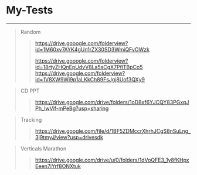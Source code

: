 # My-Tests

---
> Random  
>> https://drive.gooogle.com/folderview?id=1M60xv7AYK4gUn1rZX30SD3WmiQFvOWzk  
>>   
>> https://drive.gooogle.com/folderview?id=18rtyZHQnEpUdvV8La5sCgX7PflTBpCo5
>> https://drive.google.com/folderview?id=1V8XW9Wi9p1aLKkCh89FsJgj8Uof3QXy9

> CD PPT
>> https://drive.google.com/drive/folders/1oD8xf6YJCQY83PGxqJPh_lwVif-mPeBg?usp=sharing

> Tracking
>> https://drive.google.com/file/d/1BF5ZDMccrXhrhJCgS8nSuLng_3j9tmyJ/view?usp=drivesdk

> Verticals Marathon
>> https://drive.google.com/drive/u/0/folders/1dVoQFE3_1y8fKHpxEeen7iYrf8ONXtuk

